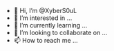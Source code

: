 - 👋 Hi, I’m @XyberS0uL
- 👀 I’m interested in ...
- 🌱 I’m currently learning ...
- 💞️ I’m looking to collaborate on ...
- 📫 How to reach me ...

<!---
XyberS0uL/XyberS0uL is a ✨ special ✨ repository because its `README.md` (this file) appears on your GitHub profile.
You can click the Preview link to take a look at your changes.
--->
